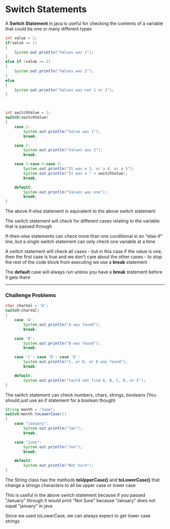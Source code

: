 # Switch Statements

A **Switch Statement** in java is useful for checking the contents of a variable that could be one or many different types

```java
int value = 2;
if(value == 1)
{
    System.out.println("Values was 1");
}
else if (value == 2)
{
    System.out.println("Values was 2");
}
else
{
    System.out.println("Values was not 1 or 2");
}



int switchValue = 2;
switch(switchValue)
{
    case 1:
        System.out.println("Value was 1");
        break;

    case 2:
        System.out.println("Values was 2");
        break;

    case 3:case 4:case 5:
        System.out.println("It was a 3, or a 4, or a 5");
        System.out.println("It was a " + switchValue);
        break;

    default:
        System.out.println("Values was one");
        break;
}
```

The above if-else statement is equivalent to the above switch statement

The switch statement will check for different cases relating to the variable that is passed through

If-then-else statements can check more than one conditional in an "else-if" line, but a single switch statement can only check one variable at a time

A switch statement will check all cases - but in this case if the value is one, then the first case is true and we don't care about the other cases - to stop the rest of the code block from executing we use a **break** statement

The **default** case will always run unless you have a **break** statement before it gets there

***

### Challenge Problems

```java
char charVal = 'A';
switch(charVal)
{
    case 'A':
        System.out.println("A was found");
        break;

    case 'B':
        System.out.println("B was found");
        break;

    case 'C': case 'D': case 'E':
        System.out.println("C, or D, or E was found");
        break;

    default:
        System.out.println("Could not find A, B, C, D, or E");
}
```

The switch statement can check numbers, chars, strings, booleans (You should just use an if statement for a boolean though)

```java
String month = "June";
switch(month.toLowerCase())
{
    case "january":
        System.out.println("Jan");
        break;

    case "june":
        System.out.println("Jun");
        break;

    default:
        System.out.println("Not Sure");
}
```

The String class has the methods **toUpperCase()** and **toLowerCase()** that change a strings characters to all be upper case or lower case

This is useful in the above switch statement because if you passed "January" through it would print "Not Sure" because "January" does not equal "january" in java

Since we used toLowerCase, we can always expect to get lower case strings
